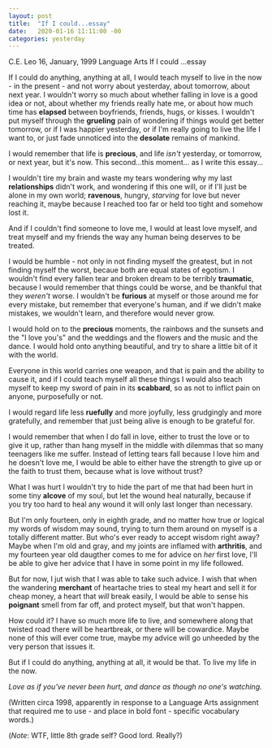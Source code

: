 ```yaml
---
layout: post
title:  "If I could...essay"
date:   2020-01-16 11:11:00 -00
categories: yesterday
---
```


C.E. Leo
16, January, 1999
Language Arts
If I could ...essay

If I could do anything, anything at all, I would teach myself to live in the now - in the present - and not worry about yesterday, about tomorrow, about next year. I wouldn't worry so much about whether falling in love is a good idea or not, about whether my friends really hate me, or about how much time has **elapsed** between boyfriends, friends, hugs, or kisses. I wouldn't put myself through the **grueling** pain of wondering if things would get better tomorrow, or if I was happier yesterday, or if I'm really going to live the life I want to, or just fade unnoticed into the **desolate** remains of mankind.

I would remember that life is **precious**, and life *isn't* yesterday, or tomorrow, or next year, but it's now. This second...this moment... as I write this essay...

I wouldn't tire my brain and waste my tears wondering why my last **relationships** didn't work, and wondering if this one will, or if I'll just be alone in my own world; **ravenous**, hungry, *starving* for love but never reaching it, maybe because I reached too far or held too tight and somehow lost it.

And if I couldn't find someone to love me, I would at least love myself, and treat myself and my friends the way any human being deserves to be treated.

I would be humble - not only in not finding myself the greatest, but in not finding myself the worst, becaue both are equal states of egotism. I wouldn't find every fallen tear and broken dream to be terribly **traumatic**, because I would remember that things could be worse, and be thankful that they *weren't* worse. I wouldn't be **furious** at myself or those around me for every mistake, but remember that everyone's human, and if we didn't make mistakes, we wouldn't learn, and therefore would never grow.

I would hold on to the **precious** moments, the rainbows and the sunsets and the "I love you's" and the weddings and the flowers and the music and the dance. I would hold onto anything beautiful, and try to share a little bit of it with the world. 

Everyone in this world carries one weapon, and that is pain and the ability to cause it, and if I could teach myself all these things I would also teach myself to keep my sword of pain in its **scabbard**, so as not to inflict pain on anyone, purposefully or not. 

I would regard life less **ruefully** and more joyfully, less grudgingly and more gratefully, and remember that just being alive is enough to be grateful for.

I would remember that when I do fall in love, either to trust the love or to give it up, rather than hang myself in the middle with dilemmas that so many teenagers like me suffer. Instead of letting tears fall because I love him and he doesn't love me, I would be able to either have the strength to give up or the faith to trust them, because what is love without trust?

What I was hurt I wouldn't try to hide the part of me that had been hurt in some tiny **alcove** of my soul, but let the wound heal naturally, because if you try too hard to heal any wound it will only last longer than necessary. 

But I'm only fourteen, only in eighth grade, and no matter how true or logical my words of wisdom may sound, trying to turn them around on myself is a totally different matter. But who's ever ready to accept wisdom right away? Maybe when I'm old and gray, and my joints are inflamed with **arthritis**, and my fourteen year old daugther comes to me for advice on *her* first love, I'll be able to give her advice that I have in some point in my life followed. 

But for now, I jut wish that I was able to take such advice. I wish that when the wandering **merchant** of heartache tries to steal my heart and sell it for cheap money, a heart that *will* break easily, I would be able to sense his **poignant** smell from far off, and protect myself, but that won't happen.

How could it? I have so much more life to live, and somewhere along that twisted road there will be heartbreak, or there will be cowardice. Maybe none of this will ever come true, maybe my advice will go unheeded by the very person that issues it.

But if I could do anything, anything at all, it would be that. To live my life in the now.

*Love as if you've never been hurt, and dance as though no one's watching.*


(Written circa 1998, apparently in response to a Language Arts assignment that required me to use - and place in bold font - specific vocabulary words.)

(*Note*: WTF, little 8th grade self? Good lord. Really?)
